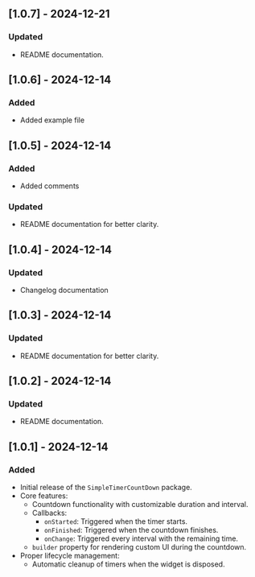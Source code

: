 ## [1.0.7] - 2024-12-21
### Updated
- README documentation.

## [1.0.6] - 2024-12-14
### Added
- Added example file

## [1.0.5] - 2024-12-14
### Added
- Added comments
### Updated
- README documentation for better clarity.

## [1.0.4] - 2024-12-14
### Updated
- Changelog documentation

## [1.0.3] - 2024-12-14
### Updated
- README documentation for better clarity.

## [1.0.2] - 2024-12-14
### Updated
- README documentation.

## [1.0.1] - 2024-12-14
### Added
- Initial release of the `SimpleTimerCountDown` package.
- Core features:
  - Countdown functionality with customizable duration and interval.
  - Callbacks:
    - `onStarted`: Triggered when the timer starts.
    - `onFinished`: Triggered when the countdown finishes.
    - `onChange`: Triggered every interval with the remaining time.
  - `builder` property for rendering custom UI during the countdown.
- Proper lifecycle management:
  - Automatic cleanup of timers when the widget is disposed.
